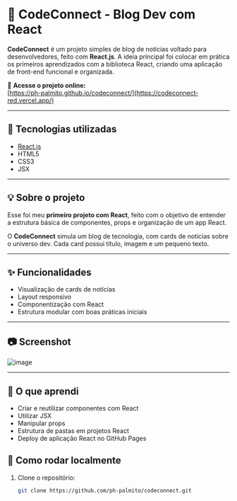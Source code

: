 # 📰 CodeConnect - Blog Dev com React

**CodeConnect** é um projeto simples de blog de notícias voltado para desenvolvedores, feito com **React.js**. A ideia principal foi colocar em prática os primeiros aprendizados com a biblioteca React, criando uma aplicação de front-end funcional e organizada.

🔗 **Acesse o projeto online:**  
[https://ph-palmito.github.io/codeconnect/](https://codeconnect-red.vercel.app/)

---

## 🚀 Tecnologias utilizadas

- [React.js](https://reactjs.org/)
- HTML5
- CSS3
- JSX

---

## 💡 Sobre o projeto

Esse foi meu **primeiro projeto com React**, feito com o objetivo de entender a estrutura básica de componentes, props e organização de um app React.

O **CodeConnect** simula um blog de tecnologia, com cards de notícias sobre o universo dev. Cada card possui título, imagem e um pequeno texto.

---

## ✨ Funcionalidades

- Visualização de cards de notícias
- Layout responsivo
- Componentização com React
- Estrutura modular com boas práticas iniciais

---

## 📷 Screenshot

![image](https://github.com/user-attachments/assets/86f6c7f8-8c55-4a6e-a7a2-f7cdc8563066)

 


---

## 🧠 O que aprendi

- Criar e reutilizar componentes com React
- Utilizar JSX
- Manipular props
- Estrutura de pastas em projetos React
- Deploy de aplicação React no GitHub Pages



## 📁 Como rodar localmente

1. Clone o repositório:
   ```bash
   git clone https://github.com/ph-palmito/codeconnect.git
